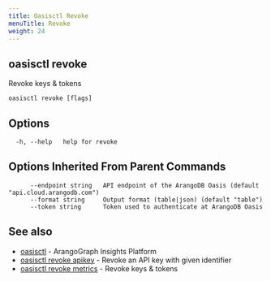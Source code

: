 ```yaml
---
title: Oasisctl Revoke
menuTitle: Revoke
weight: 24
---
```

## oasisctl revoke

Revoke keys & tokens

```
oasisctl revoke [flags]
```

## Options
```
  -h, --help   help for revoke
```

## Options Inherited From Parent Commands
```
      --endpoint string   API endpoint of the ArangoDB Oasis (default "api.cloud.arangodb.com")
      --format string     Output format (table|json) (default "table")
      --token string      Token used to authenticate at ArangoDB Oasis
```

## See also
* [oasisctl](../options.md)	 - ArangoGraph Insights Platform
* [oasisctl revoke apikey](revoke-apikey.md)	 - Revoke an API key with given identifier
* [oasisctl revoke metrics](revoke-metrics.md)	 - Revoke keys & tokens

